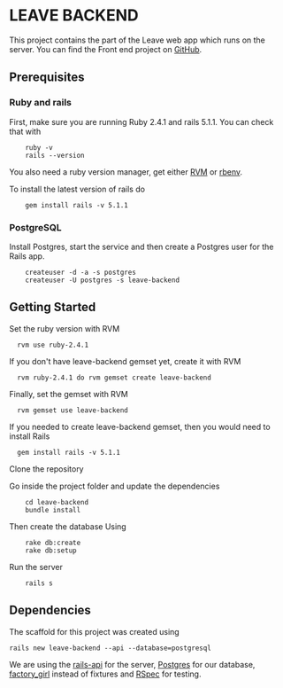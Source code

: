 # LEAVE BACKEND

This project contains the part of the Leave web app which runs on the server.
You can find the Front end  project on [GitHub](https://git.thoughtworks.net/leave/leave-ui).

## Prerequisites

### Ruby and rails
First, make sure you are running Ruby 2.4.1 and rails 5.1.1. You can check that with

        ruby -v
        rails --version

You also need a ruby version manager, get either [RVM](https://rvm.io/) or [rbenv](https://github.com/rbenv/rbenv).

To install the latest version of rails do

        gem install rails -v 5.1.1

### PostgreSQL

Install Postgres, start the service and then create a Postgres user for the Rails app.

        createuser -d -a -s postgres
        createuser -U postgres -s leave-backend


## Getting Started

Set the ruby version with RVM

      rvm use ruby-2.4.1

If you don't have leave-backend gemset yet, create it with RVM

      rvm ruby-2.4.1 do rvm gemset create leave-backend

Finally, set the gemset with RVM

      rvm gemset use leave-backend

If you needed to create leave-backend gemset, then you would need to install Rails

      gem install rails -v 5.1.1

Clone the repository

Go inside the project folder and update the dependencies

        cd leave-backend
        bundle install

Then create the database Using

        rake db:create
        rake db:setup

Run the server

        rails s

<!---
Things you may want to cover:

* Ruby version

* System dependencies

* Configuration

* Database creation

* Database initialization

* How to run the test suite

* Services (job queues, cache servers, search engines, etc.)

* Deployment instructions

* ... --->

## Dependencies
The scaffold for this project was created using

    rails new leave-backend --api --database=postgresql

We are using the [rails-api](https://github.com/rails-api/rails-api) for the server,
[Postgres](http://postgresapp.com/) for our database,
[factory_girl](https://github.com/thoughtbot/factory_girl) instead of fixtures
and [RSpec](http://rspec.info/) for testing.

